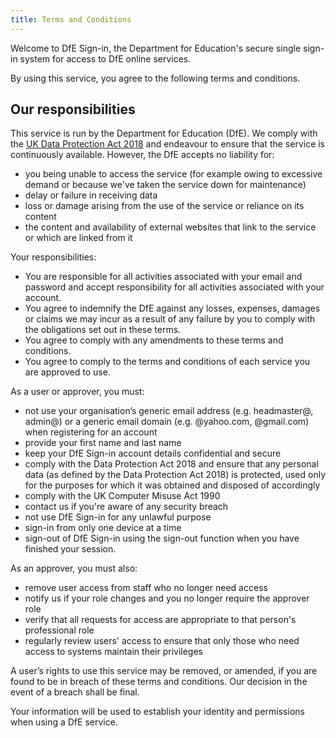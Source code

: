 ```yaml
---
title: Terms and Conditions
---
```


Welcome to DfE Sign-in, the Department for Education's secure single sign-in system for access to DfE online services.

By using this service, you agree to the following terms and conditions.

## Our responsibilities

This service is run by the Department for Education (DfE). We comply with the [UK Data Protection Act 2018](http://www.legislation.gov.uk/ukpga/2018/12/contents/enacted) and endeavour to ensure that the service is continuously available. However, the DfE accepts no liability for:

- you being unable to access the service (for example owing to excessive demand or because we've taken the service down for maintenance)
- delay or failure in receiving data
- loss or damage arising from the use of the service or reliance on its content
- the content and availability of external websites that link to the service or which are linked from it

Your responsibilities:

- You are responsible for all activities associated with your email and password and accept responsibility for all activities associated with your account.
- You agree to indemnify the DfE against any losses, expenses, damages or claims we may incur as a result of any failure by you to comply with the obligations set out in these terms.
- You agree to comply with any amendments to these terms and conditions.
- You agree to comply to the terms and conditions of each service you are approved to use.

As a user or approver, you must:

- not use your organisation’s generic email address (e.g. headmaster@, admin@) or a generic email domain (e.g. @yahoo.com, @gmail.com) when registering for an account
- provide your first name and last name
- keep your DfE Sign-in account details confidential and secure
- comply with the Data Protection Act 2018 and ensure that any personal data (as defined by the Data Protection Act 2018) is protected, used only for the purposes for which it was obtained and disposed of accordingly
- comply with the UK Computer Misuse Act 1990
- contact us if you're aware of any security breach
- not use DfE Sign-in for any unlawful purpose
- sign-in from only one device at a time
- sign-out of DfE Sign-in using the sign-out function when you have finished your session.

As an approver, you must also:

- remove user access from staff who no longer need access
- notify us if your role changes and you no longer require the approver role
- verify that all requests for access are appropriate to that person's professional role
- regularly review users' access to ensure that only those who need access to systems maintain their privileges

A user’s rights to use this service may be removed, or amended, if you are found to be in breach of these terms and conditions. Our decision in the event of a breach shall be final.

Your information will be used to establish your identity and permissions when using a DfE service.
